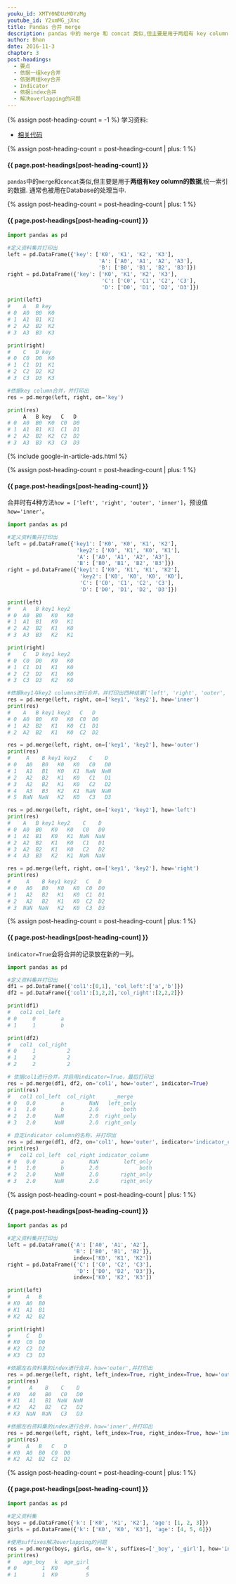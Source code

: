 ```yaml
---
youku_id: XMTY0NDUzMDYzMg
youtube_id: Y2xmMG_jXnc
title: Pandas 合并 merge
description: pandas 中的 merge 和 concat 类似,但主要是用于两组有 key column 的数据,统一索引的数据. 通常也被用在 database 的处理当中.
author: Bhan
date: 2016-11-3
chapter: 3
post-headings:
  - 要点
  - 依据一组key合并
  - 依据两组key合并
  - Indicator
  - 依据index合并
  - 解决overlapping的问题
---
```

{% assign post-heading-count = -1 %}
学习资料:
  * [相关代码](https://github.com/MorvanZhou/tutorials/blob/master/numpy%26pandas/17_merge.py)

{% assign post-heading-count = post-heading-count | plus: 1 %}
<h4 class="tut-h4-pad" id="{{ page.post-headings[post-heading-count] }}">{{ page.post-headings[post-heading-count] }}</h4>

`pandas`中的`merge`和`concat`类似,但主要是用于**两组有key column的数据**,统一索引的数据. 通常也被用在Database的处理当中.


{% assign post-heading-count = post-heading-count | plus: 1 %}
<h4 class="tut-h4-pad" id="{{ page.post-headings[post-heading-count] }}">{{ page.post-headings[post-heading-count] }}</h4>

```python
import pandas as pd

#定义资料集并打印出
left = pd.DataFrame({'key': ['K0', 'K1', 'K2', 'K3'],
                             'A': ['A0', 'A1', 'A2', 'A3'],
                             'B': ['B0', 'B1', 'B2', 'B3']})
right = pd.DataFrame({'key': ['K0', 'K1', 'K2', 'K3'],
                              'C': ['C0', 'C1', 'C2', 'C3'],
                              'D': ['D0', 'D1', 'D2', 'D3']})

print(left)
#    A   B key
# 0  A0  B0  K0
# 1  A1  B1  K1
# 2  A2  B2  K2
# 3  A3  B3  K3

print(right)
#    C   D key
# 0  C0  D0  K0
# 1  C1  D1  K1
# 2  C2  D2  K2
# 3  C3  D3  K3

#依据key column合并，并打印出
res = pd.merge(left, right, on='key')

print(res)
     A   B key   C   D
# 0  A0  B0  K0  C0  D0
# 1  A1  B1  K1  C1  D1
# 2  A2  B2  K2  C2  D2
# 3  A3  B3  K3  C3  D3
```

{% include google-in-article-ads.html %}

{% assign post-heading-count = post-heading-count | plus: 1 %}
<h4 class="tut-h4-pad" id="{{ page.post-headings[post-heading-count] }}">{{ page.post-headings[post-heading-count] }}</h4>

合并时有4种方法`how = ['left', 'right', 'outer', 'inner']`，预设值`how='inner'`。

```python
import pandas as pd

#定义资料集并打印出
left = pd.DataFrame({'key1': ['K0', 'K0', 'K1', 'K2'],
                      'key2': ['K0', 'K1', 'K0', 'K1'],
                      'A': ['A0', 'A1', 'A2', 'A3'],
                      'B': ['B0', 'B1', 'B2', 'B3']})
right = pd.DataFrame({'key1': ['K0', 'K1', 'K1', 'K2'],
                       'key2': ['K0', 'K0', 'K0', 'K0'],
                       'C': ['C0', 'C1', 'C2', 'C3'],
                       'D': ['D0', 'D1', 'D2', 'D3']})

print(left)
#    A   B key1 key2
# 0  A0  B0   K0   K0
# 1  A1  B1   K0   K1
# 2  A2  B2   K1   K0
# 3  A3  B3   K2   K1

print(right)
#    C   D key1 key2
# 0  C0  D0   K0   K0
# 1  C1  D1   K1   K0
# 2  C2  D2   K1   K0
# 3  C3  D3   K2   K0

#依据key1与key2 columns进行合并，并打印出四种结果['left', 'right', 'outer', 'inner']
res = pd.merge(left, right, on=['key1', 'key2'], how='inner')
print(res)
#    A   B key1 key2   C   D
# 0  A0  B0   K0   K0  C0  D0
# 1  A2  B2   K1   K0  C1  D1
# 2  A2  B2   K1   K0  C2  D2

res = pd.merge(left, right, on=['key1', 'key2'], how='outer')
print(res)
#     A    B key1 key2    C    D
# 0   A0   B0   K0   K0   C0   D0
# 1   A1   B1   K0   K1  NaN  NaN
# 2   A2   B2   K1   K0   C1   D1
# 3   A2   B2   K1   K0   C2   D2
# 4   A3   B3   K2   K1  NaN  NaN
# 5  NaN  NaN   K2   K0   C3   D3

res = pd.merge(left, right, on=['key1', 'key2'], how='left')
print(res)
#    A   B key1 key2    C    D
# 0  A0  B0   K0   K0   C0   D0
# 1  A1  B1   K0   K1  NaN  NaN
# 2  A2  B2   K1   K0   C1   D1
# 3  A2  B2   K1   K0   C2   D2
# 4  A3  B3   K2   K1  NaN  NaN

res = pd.merge(left, right, on=['key1', 'key2'], how='right')
print(res)
#     A    B key1 key2   C   D
# 0   A0   B0   K0   K0  C0  D0
# 1   A2   B2   K1   K0  C1  D1
# 2   A2   B2   K1   K0  C2  D2
# 3  NaN  NaN   K2   K0  C3  D3
```

{% assign post-heading-count = post-heading-count | plus: 1 %}
<h4 class="tut-h4-pad" id="{{ page.post-headings[post-heading-count] }}">{{ page.post-headings[post-heading-count] }}</h4>

`indicator=True`会将合并的记录放在新的一列。

```python
import pandas as pd

#定义资料集并打印出
df1 = pd.DataFrame({'col1':[0,1], 'col_left':['a','b']})
df2 = pd.DataFrame({'col1':[1,2,2],'col_right':[2,2,2]})

print(df1)
#   col1 col_left
# 0     0        a
# 1     1        b

print(df2)
#   col1  col_right
# 0     1          2
# 1     2          2
# 2     2          2

# 依据col1进行合并，并启用indicator=True，最后打印出
res = pd.merge(df1, df2, on='col1', how='outer', indicator=True)
print(res)
#   col1 col_left  col_right      _merge
# 0   0.0        a        NaN   left_only
# 1   1.0        b        2.0        both
# 2   2.0      NaN        2.0  right_only
# 3   2.0      NaN        2.0  right_only

# 自定indicator column的名称，并打印出
res = pd.merge(df1, df2, on='col1', how='outer', indicator='indicator_column')
print(res)
#   col1 col_left  col_right indicator_column
# 0   0.0        a        NaN        left_only
# 1   1.0        b        2.0             both
# 2   2.0      NaN        2.0       right_only
# 3   2.0      NaN        2.0       right_only
```

{% assign post-heading-count = post-heading-count | plus: 1 %}
<h4 class="tut-h4-pad" id="{{ page.post-headings[post-heading-count] }}">{{ page.post-headings[post-heading-count] }}</h4>

```python
import pandas as pd

#定义资料集并打印出
left = pd.DataFrame({'A': ['A0', 'A1', 'A2'],
                     'B': ['B0', 'B1', 'B2']},
                     index=['K0', 'K1', 'K2'])
right = pd.DataFrame({'C': ['C0', 'C2', 'C3'],
                      'D': ['D0', 'D2', 'D3']},
                     index=['K0', 'K2', 'K3'])

print(left)
#     A   B
# K0  A0  B0
# K1  A1  B1
# K2  A2  B2

print(right)
#     C   D
# K0  C0  D0
# K2  C2  D2
# K3  C3  D3

#依据左右资料集的index进行合并，how='outer',并打印出
res = pd.merge(left, right, left_index=True, right_index=True, how='outer')
print(res)
#      A    B    C    D
# K0   A0   B0   C0   D0
# K1   A1   B1  NaN  NaN
# K2   A2   B2   C2   D2
# K3  NaN  NaN   C3   D3

#依据左右资料集的index进行合并，how='inner',并打印出
res = pd.merge(left, right, left_index=True, right_index=True, how='inner')
print(res)
#     A   B   C   D
# K0  A0  B0  C0  D0
# K2  A2  B2  C2  D2
```

{% assign post-heading-count = post-heading-count | plus: 1 %}
<h4 class="tut-h4-pad" id="{{ page.post-headings[post-heading-count] }}">{{ page.post-headings[post-heading-count] }}</h4>

```python
import pandas as pd

#定义资料集
boys = pd.DataFrame({'k': ['K0', 'K1', 'K2'], 'age': [1, 2, 3]})
girls = pd.DataFrame({'k': ['K0', 'K0', 'K3'], 'age': [4, 5, 6]})

#使用suffixes解决overlapping的问题
res = pd.merge(boys, girls, on='k', suffixes=['_boy', '_girl'], how='inner')
print(res)
#    age_boy   k  age_girl
# 0        1  K0         4
# 1        1  K0         5
```